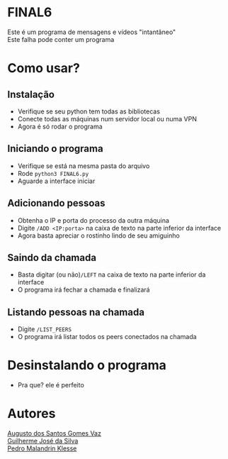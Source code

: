 # FINAL6
Este é um programa de mensagens e vídeos "intantâneo"\
Este falha pode conter um programa

# Como usar?
## Instalação
* Verifique se seu python tem todas as bibliotecas
* Conecte todas as máquinas num servidor local ou numa VPN
* Agora é só rodar o programa

## Iniciando o programa
* Verifique se está na mesma pasta do arquivo
* Rode ```python3 FINAL6.py```
* Aguarde a interface iniciar

## Adicionando pessoas
* Obtenha o IP e porta do processo da outra máquina
* Digite ```/ADD <IP:porta>``` na caixa de texto na parte inferior da interface
* Agora basta apreciar o rostinho lindo de seu amiguinho

## Saindo da chamada
* Basta digitar (ou não)```/LEFT``` na caixa de texto na parte inferior da interface
* O programa irá fechar a chamada e finalizará

## Listando pessoas na chamada
* Digite ```/LIST_PEERS```
* O programa irá listar todos os peers conectados na chamada

# Desinstalando o programa
* Pra que? ele é perfeito

# Autores
[Augusto dos Santos Gomes Vaz](https://github.com/Augustodsgv)\
[Guilherme José da Silva](https://github.com/GuiJoseh)\
[Pedro Malandrin Klesse](https://github.com/Klesse)
